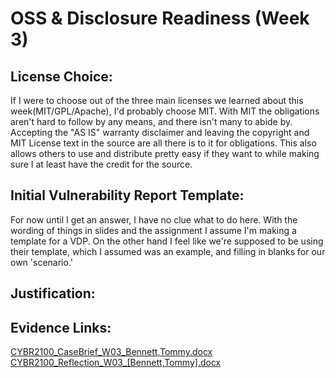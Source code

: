 # OSS & Disclosure Readiness (Week 3)

## License Choice:

If I were to choose out of the three main licenses we learned about this week(MIT/GPL/Apache), I'd probably choose MIT. With MIT the obligations aren't hard to follow by any means, and there isn't many to abide by. Accepting the "AS IS" warranty disclaimer and leaving the copyright and MIT License text in the source are all there is to it for obligations. This also allows others to use and distribute pretty easy if they want to while making sure I at least have the credit for the source.

## Initial Vulnerability Report Template:

For now until I get an answer, I have no clue what to do here. With the wording of things in slides and the assignment I assume I'm making a template for a VDP. On the other hand I feel like we're supposed to be using their template, which I assumed was an example, and filling in blanks for our own 'scenario.'

## Justification:



## Evidence Links:

[CYBR2100_CaseBrief_W03_Bennett,Tommy.docx](https://github.com/user-attachments/files/22318148/CYBR2100_CaseBrief_W03_Bennett.Tommy.docx)
[CYBR2100_Reflection_W03_[Bennett,Tommy].docx](https://github.com/user-attachments/files/22318159/CYBR2100_Reflection_W03_.Bennett.Tommy.docx)


